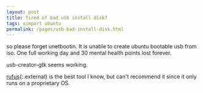 ```yaml
---
layout: post
title: Tired of bad usb install disk?
tags: ximport ubuntu
permalink: /pages/usb-bad-install-disk.html
---
```


so please forget unetbootin. It is unable to create ubuntu bootable usb from iso.
One full working day and 30 mental health points lost forever.

usb-creator-gtk seems working.


[rufus](https://rufus.akeo.ie/){:.external} is the best tool I know, but can't recommend it since it only runs on a proprietary OS.
